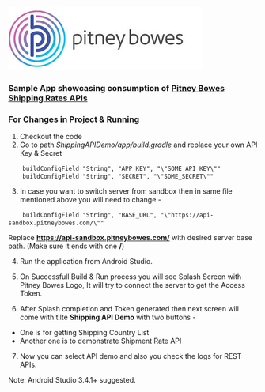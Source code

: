 ![Pitney Bowes](https://github.com/csdhackathon/IdentifyAddressDemo/blob/master/PitneyBowes_Logo.jpg)

### Sample App showcasing consumption of [Pitney Bowes Shipping Rates APIs](http://www.pitneybowes.com/us/developer/shipping-apis.html)

### For Changes in Project & Running
1. Checkout the code
2. Go to path *ShippingAPIDemo/app/build.gradle* and replace your own API Key & Secret
```
    buildConfigField "String", "APP_KEY", "\"SOME_API_KEY\""
    buildConfigField "String", "SECRET", "\"SOME_SECRET\""
```
3. In case you want to switch server from sandbox then in same file mentioned above you will need to change -

```
    buildConfigField "String", "BASE_URL", "\"https://api-sandbox.pitneybowes.com/\""
```
Replace **https://api-sandbox.pitneybowes.com/** with desired server base path. (Make sure it ends with one **/**)

4. Run the application from Android Studio.

5. On Successfull Build & Run process you will see Splash Screen with Pitney Bowes Logo, It will try to connect the server to get the Access Token.

6. After Splash completion and Token generated then next screen will come with tilte **Shipping API Demo** with two buttons -
 - One is for getting Shipping Country List
 - Another one is to demonstrate Shipment Rate API

7. Now you can select API demo and also you check the logs for REST APIs.

Note: Android Studio 3.4.1+ suggested.
